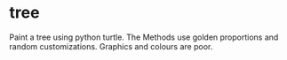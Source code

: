 # tree
Paint a tree using python turtle.
The Methods use golden proportions and random customizations.
Graphics and colours are poor.

